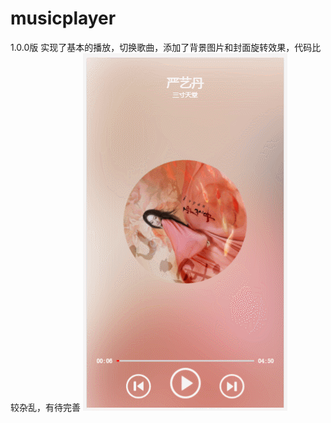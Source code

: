 # musicplayer
1.0.0版 实现了基本的播放，切换歌曲，添加了背景图片和封面旋转效果，代码比较杂乱，有待完善
![image](https://github.com/guojunhao118/musicplayer/blob/master/GIF.gif)
